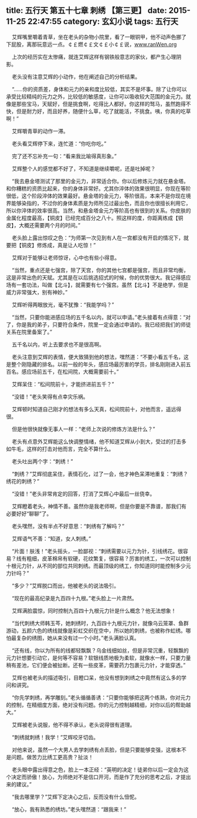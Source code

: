 title: 五行天 第五十七章 刺绣 【第三更】
date: 2015-11-25 22:47:55
category: 玄幻小说
tags: 五行天
---
&nbsp;&nbsp;&nbsp;&nbsp;艾辉嘴里嚼着青草，坐在老头的杂物小院里，看了一眼铜甲，他不动声色挪了下屁股，离那玩意远一点。￠￡燃￠￡文￠￡小￠￡说，www.ranＷen.org

&nbsp;&nbsp;&nbsp;&nbsp;上次的经历实在太惨痛，就连艾辉这样有钢铁般意志的家伙，都产生心理阴影。

&nbsp;&nbsp;&nbsp;&nbsp;老头没有注意艾辉的小动作，他在阐述自己的分析结果。

&nbsp;&nbsp;&nbsp;&nbsp;“……你的资质差，身体和元力的亲和度比较低，其实不是坏事。除了让你可以承受比较精纯的元力之外，比较低的敏感度，让你可以吸收较大范围的金元力。就像是那些宝马，天赋好，但是挑食啊，吃得比人都好。你这样的驽马，虽然跑得不快，但是耐力好，而且好养，随便什么草，吃了就能活，不挑食。咦，你真的吃草啊！”

&nbsp;&nbsp;&nbsp;&nbsp;艾辉嚼青草的动作一滞。

&nbsp;&nbsp;&nbsp;&nbsp;老头看艾辉停下来，连忙道：“你吃你吃。”

&nbsp;&nbsp;&nbsp;&nbsp;完了还不忘补充一句：“看来我比喻得真形象。”

&nbsp;&nbsp;&nbsp;&nbsp;艾辉整个人的感觉都不好了，不知道是继续嚼呢，还是吐掉呢？

&nbsp;&nbsp;&nbsp;&nbsp;“我去悬金塔测试了那里的金元力，非常适合你。你以后修炼元力就在悬金塔。和你糟糕的资质比起来，你的身体非常好。尤其你淬体的效果很明显，你现在等阶很低，这个阶段淬体的效果最好。悬金塔的金元力，等阶很高，本来不是你现在境界能够染指的，不过你的身体素质是为师所见过最出色，而且你也很擅长利用它，所以你淬体的效率很高。当然，和悬金塔金元力等阶高也有很到的关系。你皮肤的金属化程度最高，【铜皮】已经完成百分之八十。照这样的度，你距离练成【铜皮】，大概还需要两个月的时间。”

&nbsp;&nbsp;&nbsp;&nbsp;老头脸上露出惊叹之色：“为师第一次见到有人在一宫都没有开启的情况下，就要把【铜皮】修炼成，真是让人吃惊！”

&nbsp;&nbsp;&nbsp;&nbsp;艾辉对于能够让老师惊讶，心中也有些小得意。

&nbsp;&nbsp;&nbsp;&nbsp;“当然，重点还是七强宫，除了天宫，你的其他七宫都是强宫，而且非常均衡，这是非常出色的天赋。尤其是在以后挑选招式的时候，你的优势很大。我记得感应场有一套功法，叫做【北斗】，就需要有七个强宫。虽然【北斗】不是绝学，但是威力非常强大，别有神妙。”

&nbsp;&nbsp;&nbsp;&nbsp;艾辉听得两眼放光，毫不犹豫：“我能学吗？”

&nbsp;&nbsp;&nbsp;&nbsp;“当然，只要你能进感应场的五千名以内，就可以申请。”老头接着有点得意：“对了，你是我的弟子，只要符合条件，院里一定会通过申请的。我已经把我们的师徒关系在院里备案了。”

&nbsp;&nbsp;&nbsp;&nbsp;五千名以内，听上去要求也不是很高啊。

&nbsp;&nbsp;&nbsp;&nbsp;老头注意到艾辉的表情，便大致猜到他的想法，嘿然道：“不要小看五千名，这是整个刚隐藏的排名。以前一般的年头，感应场最厉害的学员，排名刚刚进入前五百名。感应场前五千，在松间院，大概需要前十。”

&nbsp;&nbsp;&nbsp;&nbsp;艾辉呆住：“松间院前十，才能挤进前五千？”

&nbsp;&nbsp;&nbsp;&nbsp;“没错！”老头笑得有点幸灾乐祸。

&nbsp;&nbsp;&nbsp;&nbsp;艾辉顿时知道自己刚才的想法有多么天真，松间院前十，对他而言，遥远得很。

&nbsp;&nbsp;&nbsp;&nbsp;但是他很快就像无事人一样：“老师上次说的修炼方法是什么？”

&nbsp;&nbsp;&nbsp;&nbsp;老头有点意外艾辉能这么快调整情绪，他不知道艾辉从小到大，受过的打击多如牛毛，这样的打击对他而言，完全不算什么。

&nbsp;&nbsp;&nbsp;&nbsp;老头吐出两个字：“刺绣！”

&nbsp;&nbsp;&nbsp;&nbsp;“刺绣？”艾辉彻底呆住，表情石化，过了一会，他才神色呆滞地重复：“刺绣？绣花的刺绣？”

&nbsp;&nbsp;&nbsp;&nbsp;“没错！”老头非常肯定的回答，打消了艾辉心中最后一丝侥幸。

&nbsp;&nbsp;&nbsp;&nbsp;艾辉瞪着老头，神情不善。虽然你是我老师啊，但是你要是不靠谱，那我们有必要好好“聊聊”了。

&nbsp;&nbsp;&nbsp;&nbsp;老头嘿然，没有半点不好意思：“刺绣有了解吗？”

&nbsp;&nbsp;&nbsp;&nbsp;艾辉语气不善：“知道，女人刺绣。”

&nbsp;&nbsp;&nbsp;&nbsp;“片面！肤浅！”老头摇头，一脸鄙视：“刺绣需要以元力为针，引线绣花。很容易？线有粗细，皮革棉帛有软硬，花纹繁复，很容易？厉害的绣工，一次可以控制十根元力针，从不同的部位共同刺绣。而最顶级的绣工，你知道同时能控制多少元力针吗？”

&nbsp;&nbsp;&nbsp;&nbsp;“多少？”艾辉脱口而出，他被老头的说法吸引。

&nbsp;&nbsp;&nbsp;&nbsp;“现在的最高纪录是九百四十九根。”老头脸上一片肃然。

&nbsp;&nbsp;&nbsp;&nbsp;艾辉满脸震惊，同时控制九百四十九根元力针是什么概念？他无法想象！

&nbsp;&nbsp;&nbsp;&nbsp;“当代刺绣大师韩玉芩，她刺绣时，九百四十九根元力针，就像乌云笼罩、鱼群游动，五颜六色的绣线就像是彩虹交织在空中，所以她的刺绣，也被称作虹绣。哪怕最复杂的绣图，她从来没有过一个小时。”老头满脸认真。

&nbsp;&nbsp;&nbsp;&nbsp;“还有线，你以为所有的线都轻飘飘？乌金线细如丝，但是非常沉重，轻飘飘的元力针想要引动它，是何等不容易？软银线质地极为柔软，就像水一样，只要力量稍有差池，它们便会被扯断。还有一些皮革，需要药力包裹元力针，才能穿透。”

&nbsp;&nbsp;&nbsp;&nbsp;艾辉也被老头的描述吸引，目瞪口呆，他没有想到刺绣之中竟然有这么多的学问和讲究。

&nbsp;&nbsp;&nbsp;&nbsp;“你先学刺绣，再学雕刻。”老头循循善诱：“只要你能够把这两个练熟，你对元力的控制，在精细度方面，绝对没有问题。你的元力控制越精细，对你以后的帮助越大。”

&nbsp;&nbsp;&nbsp;&nbsp;艾辉被老头说服，他不得不承认，老头说得很有道理。

&nbsp;&nbsp;&nbsp;&nbsp;“刺绣就刺绣！我学！”艾辉咬牙切齿。

&nbsp;&nbsp;&nbsp;&nbsp;对他来说，虽然一个大男人去学刺绣有点丢脸，但是只要能够变强，这根本不是问题。做苦力比绣工更高贵？扯淡！

&nbsp;&nbsp;&nbsp;&nbsp;老头眼中露出得意之色，脸上一本正经：“英明的决定！徒弟你以后一定会为这个决定而骄傲！放心，为师绝对不是信口开河，而是作了充分的思考之后，才提出来的建议。”

&nbsp;&nbsp;&nbsp;&nbsp;“我去哪里学？”艾辉下定决心之后，反而没有什么忸怩。

&nbsp;&nbsp;&nbsp;&nbsp;“放心，我有熟悉的绣坊。”老头嘿然道：“跟我来！”